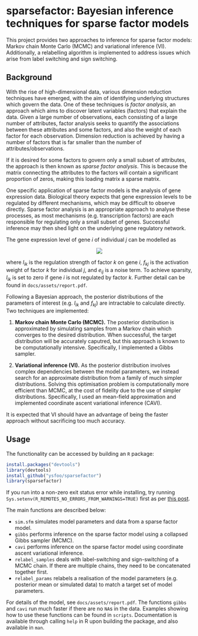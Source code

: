 # sparsefactor: Bayesian inference techniques for sparse factor models

This project provides two approaches to inference for sparse factor models: Markov chain Monte Carlo (MCMC) and variational inference (VI). Additionally, a relabelling algorithm is implemented to address issues which arise from label switching and sign switching.

## Background

With the rise of high-dimensional data, various dimension reduction techniques have emerged, with the aim of identifying underlying structures which govern the data. One of these techniques is *factor analysis*, an approach which aims to discover latent variables (factors) that explain the data. Given a large number of observations, each consisting of a large number of attributes, factor analysis seeks to quantify the associations between these attributes and some factors, and also the weight of each factor for each observation. Dimension reduction is achieved by having a number of factors that is far smaller than the number of attributes/observations.

If it is desired for some factors to govern only a small subset of attributes, the approach is then known as *sparse factor analysis*. This is because the matrix connecting the attributes to the factors will contain a significant proportion of zeros, making this loading matrix a sparse matrix.

One specific application of sparse factor models is the analysis of gene expression data. Biological theory expects that gene expression levels to be regulated by different mechanisms, which may be difficult to observe directly. Sparse factor analysis is an appropriate approach to analyse these processes, as most mechanisms (e.g. transcription factors) are each responsible for regulating only a small subset of genes. Successful inference may then shed light on the underlying gene regulatory network.

 The gene expression level of gene *i* of individual *j* can be modelled as

 <p align="center"><img src="https://render.githubusercontent.com/render/math?math=y_{ij} = \sum_{k=1}^K l_{ik}f_{kj}%2Be_{ij},"></p>

where *l*<sub><i>ik</i></sub> is the regulation strength of factor *k* on gene *i*, *f*<sub><i>kj</i></sub> is the activation weight of factor *k* for individual *j*, and *e*<sub><i>ij</i></sub> is a noise term. To achieve sparsity, *l*<sub><i>ik</i></sub> is set to zero if gene *i* is not regulated by factor *k*. Further detail can be found in `docs/assets/report.pdf`.

Following a Bayesian approach, the posterior distributions of the parameters of interest (e.g. *l*<sub><i>ik</i></sub> and *f*<sub><i>kj</i></sub>) are intractable to calculate directly. Two techniques are implemented:

1. **Markov chain Monte Carlo (MCMC).** The posterior distribution is approximated by simulating samples from a Markov chain which converges to the desired distribution. When successful, the target distribution will be accurately caputred, but this approach is known to be computationally intensive. Specifically, I implemented a Gibbs sampler.

2. **Variational inference (VI).** As the posterior distribution involves complex dependencies between the model parameters, we instead search for an approximate distribution from a family of much simpler distributions. Solving this optimisation problem is computationally more efficient than MCMC, at the cost of fidelity due to the use of simpler distributions. Specifically, I used an mean-field approximation and implemented coordinate ascent variational inference (CAVI).

It is expected that VI should have an advantage of being the faster approach without sacrificing too much accuracy.

## Usage

The functionality can be accessed by building an `R` package:

   ```R
   install.packages("devtools")
   library(devtools)
   install_github("ysfoo/sparsefactor")
   library(sparsefactor)
   ```

If you run into a non-zero exit status error while installing, try running `Sys.setenv(R_REMOTES_NO_ERRORS_FROM_WARNINGS=TRUE)` first as per [this post](https://stackoverflow.com/questions/64993205/failing-to-install-github-package-had-non-zero-exit-status-error).

The main functions are described below:
- `sim.sfm` simulates model parameters and data from a sparse factor model.
- `gibbs` performs inference on the sparse factor model using a collapsed Gibbs sampler (MCMC).
- `cavi` performs inference on the sparse factor model using coordinate ascent variational inference.
- `relabel_samples` deals with label-switching and sign-switching of a MCMC chain. If there are multiple chains, they need to be concatenated together first.
- `relabel_params` relabels a realisation of the model parameters (e.g. posterior mean or simulated data) to match a target set of model parameters.

For details of the model, see `docs/assets/report.pdf`. The functions `gibbs` and `cavi` run much faster if there are no `NA`s in the data. Examples showing how to use these functions can be found in `scripts`. Documentation is available through calling `help` in R upon building the package, and also available in `man`.